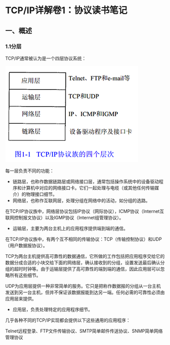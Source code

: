 # TCP/IP详解卷1：协议读书笔记
## 一、概述
### 1.1分层
TCP/IP通常被认为是一个四层协议系统：

![TCP/IP协议族的四个层次](https://github.com/18862601653/Learning/blob/master/images/tcpip/2018-04-10_093055.png)

每一层负责不同的功能：
- 链路层，也称作数据链路层或网络接口层，通常包括操作系统中的设备驱动程序和计算机中对应的网络接口卡。它们一起处理与电缆（或其他任何传输媒介）的物理接口细节。
- 网络层，也称作互联网层，处理分组在网络中的活动，如分组的选路。

在TCP/IP协议族中，网络层协议包括IP协议（网际协议），ICMP协议（Internet互联网控制报文协议）以及IGMP协议（Internet组管理协议）。

- 运输层，主要为两台主机上的应用程序提供端到端的通信。

在TCP/IP协议族中，有两个互不相同的传输协议：TCP（传输控制协议）和UDP（用户数据报协议）。

TCP为两台主机提供高可靠性的数据通信，它所做的工作包括把应用程序交给它的数据分成合适的小块交给下面的网络层，确认接收到的分组，设置发送最后确认分组的超时时钟等。由于运输层提供了高可靠性的端到端的通信，因此应用层可以忽略所有这些细节。

UDP为应用层提供一种非常简单的服务。它只是把称作数据报的分组从一台主机发送到另一台主机，但并不保证该数据报能到达另一端。任何必需的可靠性必须由应用层来提供。

- 应用层，负责处理特定的应用程序细节。

几乎各种不同的TCP/IP实现都会提供以下这些通用的应用程序：

Telnet远程登录、FTP文件传输协议、SMTP简单邮件传送协议、SNMP简单网络管理协议


